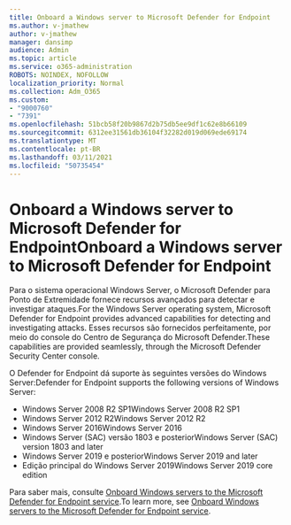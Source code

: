 ```yaml
---
title: Onboard a Windows server to Microsoft Defender for Endpoint
ms.author: v-jmathew
author: v-jmathew
manager: dansimp
audience: Admin
ms.topic: article
ms.service: o365-administration
ROBOTS: NOINDEX, NOFOLLOW
localization_priority: Normal
ms.collection: Adm_O365
ms.custom:
- "9000760"
- "7391"
ms.openlocfilehash: 51bcb58f20b9867d2b75db5ee9df1c62e8b66109
ms.sourcegitcommit: 6312ee31561db36104f32282d019d069ede69174
ms.translationtype: MT
ms.contentlocale: pt-BR
ms.lasthandoff: 03/11/2021
ms.locfileid: "50735454"
---
```

# <a name="onboard-a-windows-server-to-microsoft-defender-for-endpoint"></a><span data-ttu-id="8aeaa-102">Onboard a Windows server to Microsoft Defender for Endpoint</span><span class="sxs-lookup"><span data-stu-id="8aeaa-102">Onboard a Windows server to Microsoft Defender for Endpoint</span></span>

<span data-ttu-id="8aeaa-103">Para o sistema operacional Windows Server, o Microsoft Defender para Ponto de Extremidade fornece recursos avançados para detectar e investigar ataques.</span><span class="sxs-lookup"><span data-stu-id="8aeaa-103">For the Windows Server operating system, Microsoft Defender for Endpoint provides advanced capabilities for detecting and investigating attacks.</span></span> <span data-ttu-id="8aeaa-104">Esses recursos são fornecidos perfeitamente, por meio do console do Centro de Segurança do Microsoft Defender.</span><span class="sxs-lookup"><span data-stu-id="8aeaa-104">These capabilities are provided seamlessly, through the Microsoft Defender Security Center console.</span></span>

<span data-ttu-id="8aeaa-105">O Defender for Endpoint dá suporte às seguintes versões do Windows Server:</span><span class="sxs-lookup"><span data-stu-id="8aeaa-105">Defender for Endpoint supports the following versions of Windows Server:</span></span>

- <span data-ttu-id="8aeaa-106">Windows Server 2008 R2 SP1</span><span class="sxs-lookup"><span data-stu-id="8aeaa-106">Windows Server 2008 R2 SP1</span></span>
- <span data-ttu-id="8aeaa-107">Windows Server 2012 R2</span><span class="sxs-lookup"><span data-stu-id="8aeaa-107">Windows Server 2012 R2</span></span>
- <span data-ttu-id="8aeaa-108">Windows Server 2016</span><span class="sxs-lookup"><span data-stu-id="8aeaa-108">Windows Server 2016</span></span>
- <span data-ttu-id="8aeaa-109">Windows Server (SAC) versão 1803 e posterior</span><span class="sxs-lookup"><span data-stu-id="8aeaa-109">Windows Server (SAC) version 1803 and later</span></span>
- <span data-ttu-id="8aeaa-110">Windows Server 2019 e posterior</span><span class="sxs-lookup"><span data-stu-id="8aeaa-110">Windows Server 2019 and later</span></span>
- <span data-ttu-id="8aeaa-111">Edição principal do Windows Server 2019</span><span class="sxs-lookup"><span data-stu-id="8aeaa-111">Windows Server 2019 core edition</span></span>

<span data-ttu-id="8aeaa-112">Para saber mais, consulte [Onboard Windows servers to the Microsoft Defender for Endpoint service](https://go.microsoft.com/fwlink/?linkid=2143627).</span><span class="sxs-lookup"><span data-stu-id="8aeaa-112">To learn more, see [Onboard Windows servers to the Microsoft Defender for Endpoint service](https://go.microsoft.com/fwlink/?linkid=2143627).</span></span>
